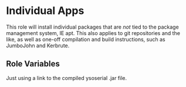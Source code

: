 Individual Apps
=========

This role will install individual packages that are _not_ tied to the package management system, IE apt. This also applies to git repositories and the like, as well as one-off compilation and build instructions, such as JumboJohn and Kerbrute.

Role Variables
--------------

Just using a link to the compiled ysoserial .jar file.

